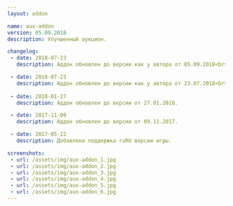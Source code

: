 ```yaml
---
layout: addon

name: aux-addon
version: 05.09.2018
description: Улучшенный аукцион.  

changelog:
 - date: 2018-07-23
   description: Аддон обновлен до версии как у автора от 05.09.2018<br>Обновление перевода.

 - date: 2018-07-23
   description: Аддон обновлен до версии как у автора от 23.07.2018<br>Исправления перевода (Спасибо Krisa).
   
 - date: 2018-01-27
   description: Аддон обновлен до версии от 27.01.2018.

 - date: 2017-11-09
   description: Аддон обновлен до версии от 09.11.2017.

 - date: 2017-05-22
   description: Добавлена поддержка ruRU версии игры.

screenshots:
 - url: /assets/img/aux-addon_1.jpg
 - url: /assets/img/aux-addon_2.jpg
 - url: /assets/img/aux-addon_3.jpg
 - url: /assets/img/aux-addon_4.jpg
 - url: /assets/img/aux-addon_5.jpg
 - url: /assets/img/aux-addon_6.jpg
---
```

